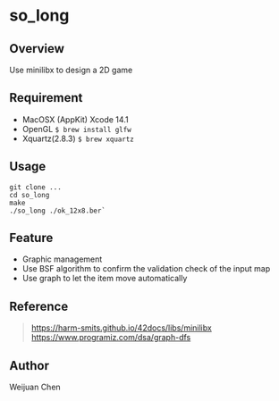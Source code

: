 # so_long

## Overview
Use minilibx to design a 2D game

## Requirement
- MacOSX (AppKit) Xcode 14.1
- OpenGL `$ brew install glfw`
- Xquartz(2.8.3) `$ brew xquartz`

## Usage
```
git clone ...
cd so_long
make
./so_long ./ok_12x8.ber`
```
## Feature
- Graphic management
- Use BSF algorithm to confirm the validation check of the input map
- Use graph to let the item move automatically

## Reference
>https://harm-smits.github.io/42docs/libs/minilibx
>https://www.programiz.com/dsa/graph-dfs

## Author
Weijuan Chen




